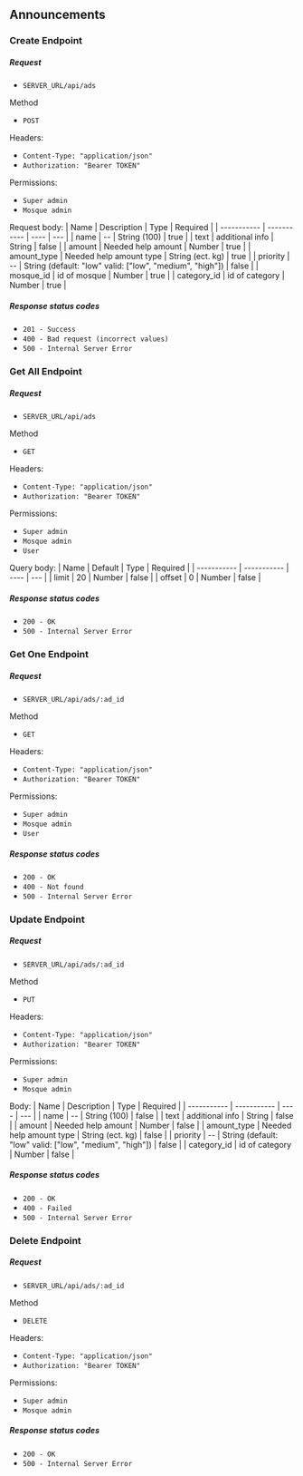 ## Announcements 

### Create Endpoint

##### Request

* `SERVER_URL/api/ads`

Method
* `POST`

Headers:
* `Content-Type: "application/json"`
* `Authorization: "Bearer TOKEN"`

Permissions:
* `Super admin`
* `Mosque admin`

Request body:
| Name | Description | Type | Required |
| ----------- | ----------- | ---- | --- |
| name | -- | String (100) | true |
| text | additional info | String | false |
| amount | Needed help amount | Number | true |
| amount_type | Needed help amount type | String (ect. kg) | true |
| priority | -- | String (default: "low" valid: ["low", "medium", "high"]) | false |
| mosque_id | id of mosque | Number | true |
| category_id | id of category | Number | true |

##### Response status codes

* `201 - Success`
* `400 - Bad request (incorrect values)`
* `500 - Internal Server Error`

### Get All Endpoint

##### Request

* `SERVER_URL/api/ads`

Method
* `GET`

Headers:
* `Content-Type: "application/json"`  
* `Authorization: "Bearer TOKEN"`

Permissions:
* `Super admin`
* `Mosque admin`
* `User`

Query body:
| Name | Default | Type | Required |
| ----------- | ----------- | ---- | --- |
| limit | 20 | Number | false |
| offset | 0 | Number | false |

##### Response status codes

* `200 - OK`  
* `500 - Internal Server Error`

### Get One Endpoint

##### Request

* `SERVER_URL/api/ads/:ad_id`

Method
* `GET`

Headers:
* `Content-Type: "application/json"`  
* `Authorization: "Bearer TOKEN"`

Permissions:
* `Super admin`
* `Mosque admin`
* `User`

##### Response status codes

* `200 - OK`  
* `400 - Not found`  
* `500 - Internal Server Error`

### Update Endpoint

##### Request

* `SERVER_URL/api/ads/:ad_id`

Method
* `PUT`

Headers:
* `Content-Type: "application/json"`  
* `Authorization: "Bearer TOKEN"`

Permissions:
* `Super admin`
* `Mosque admin`

Body:
| Name | Description | Type | Required |
| ----------- | ----------- | ---- | --- |
| name | -- | String (100) | false |
| text | additional info | String | false |
| amount | Needed help amount | Number | false |
| amount_type | Needed help amount type | String (ect. kg) | false |
| priority | -- | String (default: "low" valid: ["low", "medium", "high"]) | false |
| category_id | id of category | Number | false |

##### Response status codes

* `200 - OK`  
* `400 - Failed`  
* `500 - Internal Server Error`

### Delete Endpoint

##### Request

* `SERVER_URL/api/ads/:ad_id`

Method
* `DELETE`

Headers:
* `Content-Type: "application/json"`  
* `Authorization: "Bearer TOKEN"`

Permissions:
* `Super admin`
* `Mosque admin`

##### Response status codes

* `200 - OK`
* `500 - Internal Server Error`